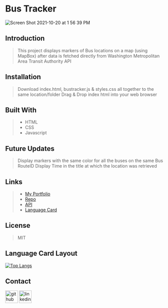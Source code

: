 # **Bus Tracker**
![Screen Shot 2021-10-20 at 1 56 39 PM](https://user-images.githubusercontent.com/88118070/138174942-12e07412-be6e-486a-b03a-9de625b9d8dd.png)

## Introduction
> This project displays markers of Bus locations on a map (using MapBox) after data is fetched directly from Washington Metropolitan Area Transit Authority API

## Installation
>  Download index.html, bustracker.js & styles.css all together to the same location/folder
>  Drag & Drop index html into your web browser

## Built With
>- HTML
>- CSS
>- Javascript

## Future Updates
> Display markers with the same color for all the buses on the same Bus RouteID
> Display Time in the title at which the location was retrieved

## Links
>- [My Portfolio](https://github.com/martha-moreno/martha-moreno.github.io)
>- [Repo](https://github.com/martha-moreno/BusTracker)
>- [API](https://developer.wmata.com/)
>- [Language Card](https://github.com/anuraghazra/github-readme-stats)

## License
> MIT
## Language Card Layout
  [![Top Langs](https://github-readme-stats.vercel.app/api/top-langs/?username=martha-moreno&layout=compact)](https://github.com/martha-moreno/github-readme-stats)
## Contact
  [<img src='https://cdn.jsdelivr.net/npm/simple-icons@3.0.1/icons/github.svg' alt='github' height='40'>](https://github.com/https://github.com/martha-moreno/martha-moreno.github.io)  [<img src='https://cdn.jsdelivr.net/npm/simple-icons@3.0.1/icons/linkedin.svg' alt='linkedin' height='40'>](https://www.linkedin.com/in/www.linkedin.com/in/martha-gissela-moreno/)  

